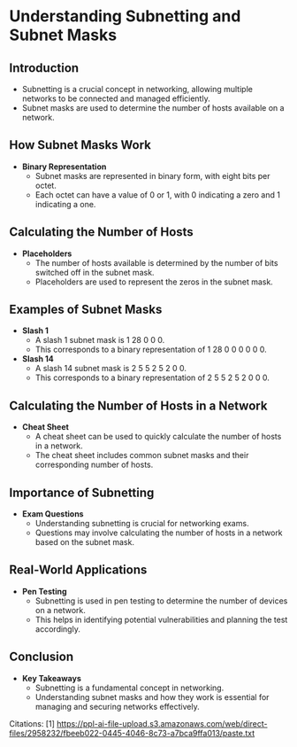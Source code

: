 # **Understanding Subnetting and Subnet Masks**

## Introduction

- Subnetting is a crucial concept in networking, allowing multiple networks to be connected and managed efficiently.
- Subnet masks are used to determine the number of hosts available on a network.

## How Subnet Masks Work

- **Binary Representation**
  - Subnet masks are represented in binary form, with eight bits per octet.
  - Each octet can have a value of 0 or 1, with 0 indicating a zero and 1 indicating a one.

## Calculating the Number of Hosts

- **Placeholders**
  - The number of hosts available is determined by the number of bits switched off in the subnet mask.
  - Placeholders are used to represent the zeros in the subnet mask.

## Examples of Subnet Masks

- **Slash 1**
  - A slash 1 subnet mask is 1 28 0 0 0.
  - This corresponds to a binary representation of 1 28 0 0 0 0 0 0.
- **Slash 14**
  - A slash 14 subnet mask is 2 5 5 2 5 2 0 0.
  - This corresponds to a binary representation of 2 5 5 2 5 2 0 0 0.

## Calculating the Number of Hosts in a Network

- **Cheat Sheet**
  - A cheat sheet can be used to quickly calculate the number of hosts in a network.
  - The cheat sheet includes common subnet masks and their corresponding number of hosts.

## Importance of Subnetting

- **Exam Questions**
  - Understanding subnetting is crucial for networking exams.
  - Questions may involve calculating the number of hosts in a network based on the subnet mask.

## Real-World Applications

- **Pen Testing**
  - Subnetting is used in pen testing to determine the number of devices on a network.
  - This helps in identifying potential vulnerabilities and planning the test accordingly.

## Conclusion

- **Key Takeaways**
  - Subnetting is a fundamental concept in networking.
  - Understanding subnet masks and how they work is essential for managing and securing networks effectively.

Citations:
[1] https://ppl-ai-file-upload.s3.amazonaws.com/web/direct-files/2958232/fbeeb022-0445-4046-8c73-a7bca9ffa013/paste.txt
